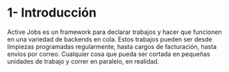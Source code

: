 # 1- Introducción

Active Jobs es un framework para declarar trabajos y hacer que funcionen en una variedad de backends en cola. Estos trabajos pueden ser desde limpiezas programadas regularmente, hasta cargos de facturación, hasta envíos por correo. Cualquier cosa que pueda ser cortada en pequeñas unidades de trabajo y correr en paralelo, en realidad.



